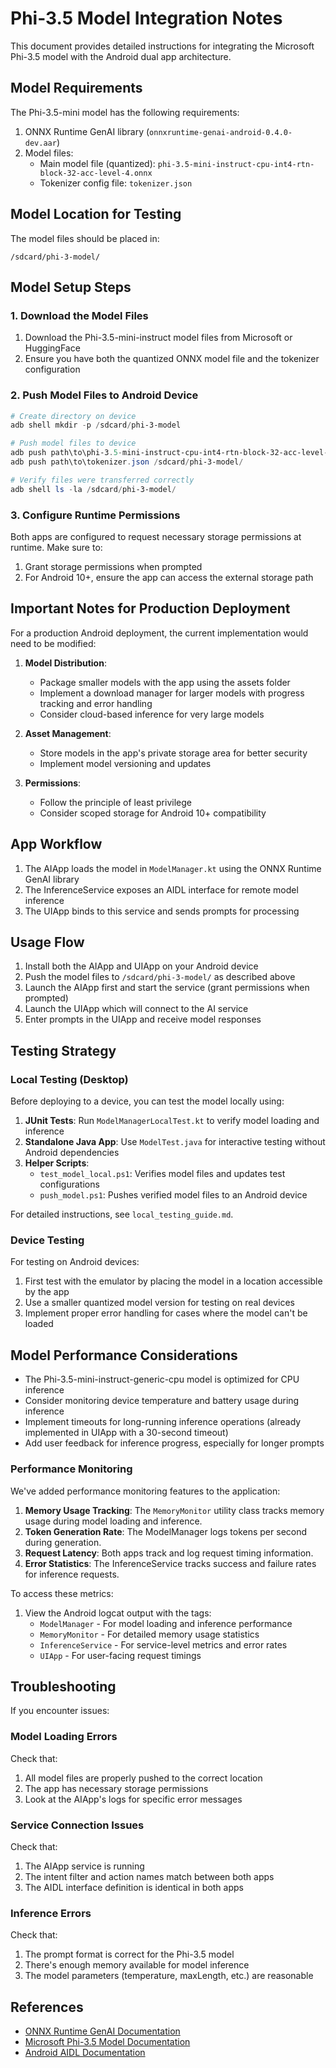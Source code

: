 # Phi-3.5 Model Integration Notes

This document provides detailed instructions for integrating the Microsoft Phi-3.5 model with the Android dual app architecture.

## Model Requirements

The Phi-3.5-mini model has the following requirements:

1. ONNX Runtime GenAI library (`onnxruntime-genai-android-0.4.0-dev.aar`)
2. Model files:
   - Main model file (quantized): `phi-3.5-mini-instruct-cpu-int4-rtn-block-32-acc-level-4.onnx`
   - Tokenizer config file: `tokenizer.json`

## Model Location for Testing

The model files should be placed in:
```
/sdcard/phi-3-model/
```

## Model Setup Steps

### 1. Download the Model Files

1. Download the Phi-3.5-mini-instruct model files from Microsoft or HuggingFace
2. Ensure you have both the quantized ONNX model file and the tokenizer configuration

### 2. Push Model Files to Android Device

```powershell
# Create directory on device
adb shell mkdir -p /sdcard/phi-3-model

# Push model files to device
adb push path\to\phi-3.5-mini-instruct-cpu-int4-rtn-block-32-acc-level-4.onnx /sdcard/phi-3-model/
adb push path\to\tokenizer.json /sdcard/phi-3-model/

# Verify files were transferred correctly
adb shell ls -la /sdcard/phi-3-model/
```

### 3. Configure Runtime Permissions

Both apps are configured to request necessary storage permissions at runtime. Make sure to:
1. Grant storage permissions when prompted
2. For Android 10+, ensure the app can access the external storage path

## Important Notes for Production Deployment

For a production Android deployment, the current implementation would need to be modified:

1. **Model Distribution**: 
   - Package smaller models with the app using the assets folder
   - Implement a download manager for larger models with progress tracking and error handling
   - Consider cloud-based inference for very large models

2. **Asset Management**:
   - Store models in the app's private storage area for better security
   - Implement model versioning and updates

3. **Permissions**:
   - Follow the principle of least privilege
   - Consider scoped storage for Android 10+ compatibility

## App Workflow

1. The AIApp loads the model in `ModelManager.kt` using the ONNX Runtime GenAI library
2. The InferenceService exposes an AIDL interface for remote model inference
3. The UIApp binds to this service and sends prompts for processing

## Usage Flow

1. Install both the AIApp and UIApp on your Android device
2. Push the model files to `/sdcard/phi-3-model/` as described above
3. Launch the AIApp first and start the service (grant permissions when prompted)
4. Launch the UIApp which will connect to the AI service
5. Enter prompts in the UIApp and receive model responses

## Testing Strategy

### Local Testing (Desktop)

Before deploying to a device, you can test the model locally using:

1. **JUnit Tests**: Run `ModelManagerLocalTest.kt` to verify model loading and inference
2. **Standalone Java App**: Use `ModelTest.java` for interactive testing without Android dependencies
3. **Helper Scripts**:
   - `test_model_local.ps1`: Verifies model files and updates test configurations
   - `push_model.ps1`: Pushes verified model files to an Android device

For detailed instructions, see `local_testing_guide.md`.

### Device Testing

For testing on Android devices:

1. First test with the emulator by placing the model in a location accessible by the app
2. Use a smaller quantized model version for testing on real devices
3. Implement proper error handling for cases where the model can't be loaded

## Model Performance Considerations

- The Phi-3.5-mini-instruct-generic-cpu model is optimized for CPU inference
- Consider monitoring device temperature and battery usage during inference
- Implement timeouts for long-running inference operations (already implemented in UIApp with a 30-second timeout)
- Add user feedback for inference progress, especially for longer prompts

### Performance Monitoring

We've added performance monitoring features to the application:

1. **Memory Usage Tracking**: The `MemoryMonitor` utility class tracks memory usage during model loading and inference.
2. **Token Generation Rate**: The ModelManager logs tokens per second during generation.
3. **Request Latency**: Both apps track and log request timing information.
4. **Error Statistics**: The InferenceService tracks success and failure rates for inference requests.

To access these metrics:

1. View the Android logcat output with the tags:
   - `ModelManager` - For model loading and inference performance
   - `MemoryMonitor` - For detailed memory usage statistics
   - `InferenceService` - For service-level metrics and error rates
   - `UIApp` - For user-facing request timings

## Troubleshooting

If you encounter issues:

### Model Loading Errors

Check that:
1. All model files are properly pushed to the correct location
2. The app has necessary storage permissions
3. Look at the AIApp's logs for specific error messages

### Service Connection Issues

Check that:
1. The AIApp service is running
2. The intent filter and action names match between both apps
3. The AIDL interface definition is identical in both apps

### Inference Errors

Check that:
1. The prompt format is correct for the Phi-3.5 model
2. There's enough memory available for model inference
3. The model parameters (temperature, maxLength, etc.) are reasonable

## References

- [ONNX Runtime GenAI Documentation](https://onnxruntime.ai/docs/genai/)
- [Microsoft Phi-3.5 Model Documentation](https://huggingface.co/microsoft/phi-3.5-mini-instruct-4k)
- [Android AIDL Documentation](https://developer.android.com/develop/background-work/services/aidl)
